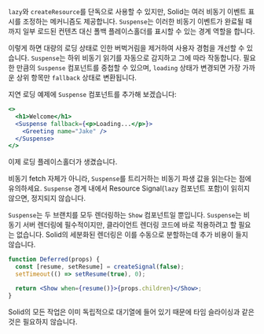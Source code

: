 `lazy`와 `createResource`를 단독으로 사용할 수 있지만, Solid는 여러 비동기 이벤트 표시를 조정하는 메커니즘도 제공합니다. `Suspense`는 이러한 비동기 이벤트가 완료될 때까지 일부 로드된 컨텐츠 대신 폴백 플레이스홀더를 표시할 수 있는 경계 역할을 합니다.

이렇게 하면 대량의 로딩 상태로 인한 버벅거림을 제거하여 사용자 경험을 개선할 수 있습니다. `Suspense`는 하위 비동기 읽기를 자동으로 감지하고 그에 따라 작동합니다. 필요한 만큼의 `Suspense` 컴포넌트를 중첩할 수 있으며, `loading` 상태가 변경되면 가장 가까운 상위 항목만 `fallback` 상태로 변환됩니다.

지연 로딩 예제에 `Suspense` 컴포넌트를 추가해 보겠습니다:

```jsx
<>
  <h1>Welcome</h1>
  <Suspense fallback={<p>Loading...</p>}>
    <Greeting name="Jake" />
  </Suspense>
</>
```

이제 로딩 플레이스홀더가 생겼습니다.

비동기 fetch 자체가 아니라, `Suspense`를 트리거하는 비동기 파생 값을 읽는다는 점에 유의하세요. `Suspense` 경계 내에서 Resource Signal(`lazy` 컴포넌트 포함)이 읽히지 않으면, 정지되지 않습니다.

`Suspense`는 두 브랜치를 모두 렌더링하는 `Show` 컴포넌트일 뿐입니다. `Suspense`는 비동기 서버 렌더링에 필수적이지만, 클라이언트 렌더링 코드에 바로 적용하려고 할 필요는 없습니다. Solid의 세분화된 렌더링은 이를 수동으로 분할하는데 추가 비용이 들지 않습니다.

```jsx
function Deferred(props) {
  const [resume, setResume] = createSignal(false);
  setTimeout(() => setResume(true), 0);

  return <Show when={resume()}>{props.children}</Show>;
}
```

Solid의 모든 작업은 이미 독립적으로 대기열에 들어 있기 때문에 타임 슬라이싱과 같은 것은 필요하지 않습니다.
